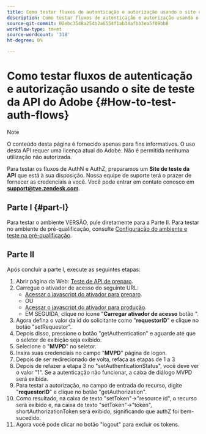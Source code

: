 ```yaml
---
title: Como testar fluxos de autenticação e autorização usando o site de teste da API do Adobe
description: Como testar fluxos de autenticação e autorização usando o site de teste da API do Adobe
source-git-commit: 02ebc3548a254b2a6554f1ab34afbb3ea5f09bb8
workflow-type: tm+mt
source-wordcount: '318'
ht-degree: 0%

---
```


# Como testar fluxos de autenticação e autorização usando o site de teste da API do Adobe {#How-to-test-auth-flows}

>[!NOTE]
>
>O conteúdo desta página é fornecido apenas para fins informativos. O uso desta API requer uma licença atual do Adobe. Não é permitida nenhuma utilização não autorizada.

Para testar os fluxos de AuthN e AuthZ, preparamos um **Site de teste da API** que está à sua disposição. Nossa equipe de suporte terá o prazer de fornecer as credenciais a você. Você pode entrar em contato conosco em **support@tve.zendesk.com**.


## Parte I {#part-I}

Para testar o ambiente VERSÃO, pule diretamente para a Parte II.  Para testar no ambiente de pré-qualificação, consulte [Configuração do ambiente e teste na pré-qualificação](/help/authentication/setting-up-your-environment-and-testing-in-prequal.md).

## Parte II

Após concluir a parte I, execute as seguintes etapas:


1. Abrir página da Web: [Teste de API de preparo](https://sp.auth-staging.adobe.com/apitest/api.html).
1. Carregue o ativador de acesso do seguinte URL:
   * [Acessar o javascript do ativador para preparo](https://entitlement.auth-staging.adobe.com/entitlement/js/AccessEnabler.js).
   * OU
   * [Acessar o javascript do ativador para produção](https://entitlement.auth.adobe.com/entitlement/js/AccessEnabler.js).
   * EM SEGUIDA, clique no ícone &quot;**Carregar ativador de acesso** botão &quot;.
1. Agora defina o valor da id do solicitante como &quot;**requestorID**&quot; e clique no botão &quot;setRequestor&quot;.
1. Depois disso, pressione o botão &quot;getAuthentication&quot; e aguarde até que o seletor de exibição seja exibido.
1. Selecione o &quot;**MVPD**&quot; no seletor.
1. Insira suas credenciais no campo &quot;**MVPD**&quot; página de logon.
1. Depois de ser redirecionado de volta, refaça as etapas de 1 a 3
1. Depois de refazer a etapa 3 no &quot;setAuthenticationStatus&quot;, você deve ver o valor &quot;1&quot;. Se a autenticação não funcionar, a caixa de diálogo MVPD será exibida.
1. Para testar a autorização, no campo de entrada do recurso, digite &quot;**requestorID**&quot; e clique no botão &quot;getAuthorization&quot;.
1. Como resultado, na caixa de texto &quot;setToken&quot;-\>&quot;resource id&quot;, o recurso será exibido e, na caixa de texto &quot;setToken&quot;-\>&quot;token&quot;, shortAuthorizationToken será exibido, significando que authZ foi bem-sucedido.
1. Agora você pode clicar no botão &quot;logout&quot; para excluir os tokens.
